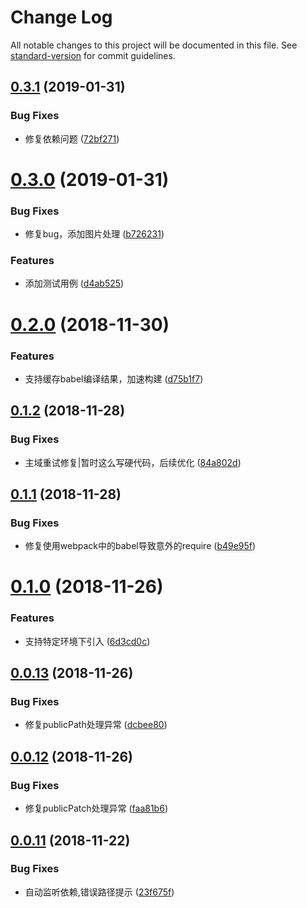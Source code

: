 # Change Log

All notable changes to this project will be documented in this file. See [standard-version](https://github.com/conventional-changelog/standard-version) for commit guidelines.

<a name="0.3.1"></a>
## [0.3.1](https://github.com/hxfdarling/html-inline-assets-loader/compare/v0.3.0...v0.3.1) (2019-01-31)


### Bug Fixes

* 修复依赖问题 ([72bf271](https://github.com/hxfdarling/html-inline-assets-loader/commit/72bf271))



<a name="0.3.0"></a>
# [0.3.0](https://github.com/hxfdarling/html-inline-assets-loader/compare/v0.2.0...v0.3.0) (2019-01-31)


### Bug Fixes

* 修复bug，添加图片处理 ([b726231](https://github.com/hxfdarling/html-inline-assets-loader/commit/b726231))


### Features

* 添加测试用例 ([d4ab525](https://github.com/hxfdarling/html-inline-assets-loader/commit/d4ab525))



<a name="0.2.0"></a>
# [0.2.0](https://github.com/hxfdarling/html-inline-assets-loader/compare/v0.1.2...v0.2.0) (2018-11-30)


### Features

* 支持缓存babel编译结果，加速构建 ([d75b1f7](https://github.com/hxfdarling/html-inline-assets-loader/commit/d75b1f7))



<a name="0.1.2"></a>
## [0.1.2](https://github.com/hxfdarling/html-inline-assets-loader/compare/v0.1.1...v0.1.2) (2018-11-28)


### Bug Fixes

* 主域重试修复|暂时这么写硬代码，后续优化 ([84a802d](https://github.com/hxfdarling/html-inline-assets-loader/commit/84a802d))



<a name="0.1.1"></a>
## [0.1.1](https://github.com/hxfdarling/html-inline-assets-loader/compare/v0.1.0...v0.1.1) (2018-11-28)


### Bug Fixes

* 修复使用webpack中的babel导致意外的require ([b49e95f](https://github.com/hxfdarling/html-inline-assets-loader/commit/b49e95f))



<a name="0.1.0"></a>
# [0.1.0](https://github.com/hxfdarling/html-inline-assets-loader/compare/v0.0.13...v0.1.0) (2018-11-26)


### Features

* 支持特定环境下引入 ([6d3cd0c](https://github.com/hxfdarling/html-inline-assets-loader/commit/6d3cd0c))



<a name="0.0.13"></a>
## [0.0.13](https://github.com/hxfdarling/html-inline-assets-loader/compare/v0.0.12...v0.0.13) (2018-11-26)


### Bug Fixes

* 修复publicPath处理异常 ([dcbee80](https://github.com/hxfdarling/html-inline-assets-loader/commit/dcbee80))



<a name="0.0.12"></a>
## [0.0.12](https://github.com/hxfdarling/html-inline-assets-loader/compare/v0.0.11...v0.0.12) (2018-11-26)


### Bug Fixes

* 修复publicPatch处理异常 ([faa81b6](https://github.com/hxfdarling/html-inline-assets-loader/commit/faa81b6))



<a name="0.0.11"></a>
## [0.0.11](https://github.com/hxfdarling/html-inline-assets-loader/compare/v0.0.10...v0.0.11) (2018-11-22)


### Bug Fixes

* 自动监听依赖,错误路径提示 ([23f675f](https://github.com/hxfdarling/html-inline-assets-loader/commit/23f675f))
